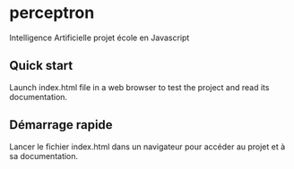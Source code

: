 perceptron
==========

Intelligence Artificielle projet école en Javascript

## Quick start
Launch index.html file in a web browser to test the project and read its documentation.

## Démarrage rapide
Lancer le fichier index.html dans un navigateur pour accéder au projet et à sa documentation.
